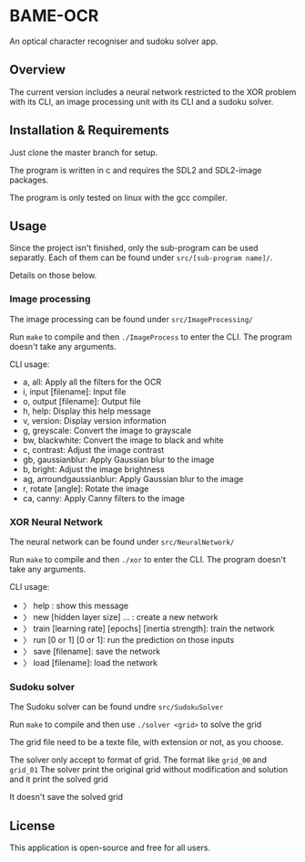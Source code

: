 # BAME-OCR

An optical character recogniser and sudoku solver app. 

## Overview

The current version includes a neural network restricted to the XOR problem with
its CLI, an image processing unit with its CLI and a sudoku solver.

## Installation & Requirements

Just clone the master branch for setup.

The program is written in c and requires the SDL2 and SDL2-image packages.

The program is only tested on linux with the gcc compiler.

## Usage

Since the project isn't finished, only the sub-program can be used separatly.
Each of them can be found under ```src/[sub-program name]/```.

Details on those below.

### Image processing

The image processing can be found under ```src/ImageProcessing/```

Run ```make``` to compile and then ```./ImageProcess``` to enter the CLI.
The program doesn't take any arguments.

CLI usage:

* a, all: Apply all the filters for the OCR
* i, input [filename]: Input file
* o, output [filename]: Output file
* h, help: Display this help message
* v, version: Display version information
* g, greyscale: Convert the image to grayscale
* bw, blackwhite: Convert the image to black and white
* c, contrast: Adjust the image contrast
* gb, gaussianblur: Apply Gaussian blur to the image
* b, bright: Adjust the image brightness
* ag, arroundgaussianblur: Apply Gaussian blur to the image
* r, rotate [angle]: Rotate the image
* ca, canny: Apply Canny filters to the image

### XOR Neural Network

The neural network can be found under ```src/NeuralNetwork/```

Run ```make``` to compile and then ```./xor``` to enter the CLI.
The program doesn't take any arguments.

CLI usage:

* 〉 help : show this message
* 〉 new [hidden layer size] ... : create a new network
* 〉 train [learning rate] [epochs] [inertia strength]: train the network
* 〉 run [0 or 1] [0 or 1]: run the prediction on those inputs
* 〉 save [filename]: save the network
* 〉 load [filename]: load the network


### Sudoku solver

The Sudoku solver can be found undre ```src/SudokuSolver```

Run ```make``` to compile and then use ```./solver <grid>``` to solve the grid

The grid file need to be a texte file, with extension or not, as you choose.

The solver only accept to format of grid. The format like ```grid_00``` and ```grid_01```
The solver print the original grid without modification and solution and it print the solved grid

It doesn't save the solved grid

## License 

This application is open-source and free for all users.


